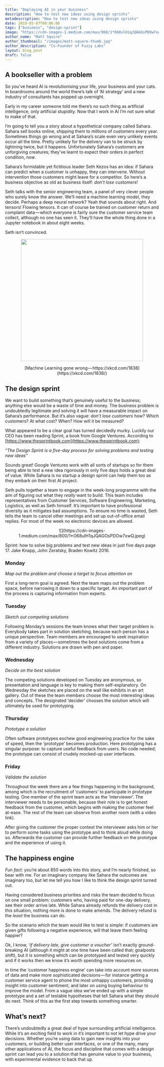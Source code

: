 ```yaml
---
title: "Deploying AI in your business"
description: "How to test new ideas using design sprints"
metadescription: "How to test new ideas using design sprints"
date: 2019-05-07T00:00:00
tags: ["business", "design-sprint"]
image: "https://cdn-images-1.medium.com/max/960/1*O68ulH1qJQAGOsPDOw7xwQ.jpeg"
author_name: "Matt Squire"
author_thumbnail: "/images/matt-square-thumb.jpg"
author_description: "Co-Founder of Fuzzy Labs"
layout: blog_post
draft: false
---
```

## A bookseller with a problem
So you’ve heard AI is revolutionising your life, your business and your
cats. In boardrooms around the world there’s talk of ‘AI strategy’ and a
new industry of consultants has popped up overnight.

Early in my career someone told me there’s no such thing as artificial
intelligence, only artificial stupidity. Now that I work in AI I’m not
sure what to make of that.

I’m going to tell you a story about a hypothetical company called
Sahara. Sahara sell books online, shipping them to millions of customers
every year. Sometimes things go wrong and at Sahara’s scale even very
unlikely events occur all the time. Pretty unlikely for the delivery van
to be struck by lightning twice, but it happens. Unfortunately Sahara’s
customers are unforgiving creatures; they’ve learnt to expect their
orders in perfect condition, *now*.

Sahara’s formidable yet fictitious leader Seth Kezos has an idea: if
Sahara can predict when a customer is unhappy, they can intervene.
Without intervention those customers might leave for a competitor. So
here’s a business objective as old as business itself: *don’t lose
customers*!

Seth talks with the senior engineering team, a panel of very clever
people who surely know the answer. We’ll need a machine learning model,
they decide. Perhaps a deep neural network? Yeah that sounds about
right. And tensors! Flowing tensors. It can of course be trained on
customer return and complaint data — which everyone is fairly sure the
customer service team collect, although no one has seen it. They’ll have
the whole thing done in a Jupyter notebook in about eight weeks.

Seth isn’t convinced.

<center>
<img src="https://cdn-images-1.medium.com/max/800/1*gejeBAG1aRDFWOL8Uxz3dg.png" alt="" width="400"/>
<p>[Machine Learning gone wrong — https://xkcd.com/1838](https://xkcd.com/1838/)</p>
</center>


## The design sprint

We want to build something that’s genuinely useful to the business;
anything else would be a waste of time and money. The business problem
is undoubtedly legitimate and solving it will have a measurable impact
on Sahara’s performance. But it’s also vague: *don’t lose customers*
how? Which customers? At what cost? When? How will it be measured?

What appeared to be a clear goal has turned decidedly murky. Luckily our
CEO has been reading Sprint, a book from Google Ventures. According to
[https://www.thesprintbook.com](https://www.thesprintbook.com):

*“The Design Sprint is a five-day process for solving problems and
testing new ideas”*

Sounds great! Google Ventures work with all sorts of startups so for
them being able to test a new idea rigorously in only five days holds a
great deal of value. While Sahara is no startup a design sprint can help
them too as they embark on their first AI project.

Seth pulls together a team to engage in the week-long programme with the
aim of figuring out what they *really* want to build. This team includes
representatives from Customer Services, Software Engineering, Marketing,
Logistics, as well as Seth himself. It’s important to have professional
diversity as it mitigates bad assumptions. To ensure no time is wasted,
Seth tells the team to cancel other meetings and set up out-of-office
email replies. For most of the week no electronic devices are allowed.

<center>
![](https://cdn-images-1.medium.com/max/800/1*O68ulH1qJQAGOsPDOw7xwQ.jpeg)
</center>

Sprint: how to solve big problems and test new ideas in just five days
page 17. Jake Knapp, John Zeratsky, Braden Kowitz 2016.

### Monday

*Map out the problem and choose a target to focus attention on*

First a long-term goal is agreed. Next the team maps out the problem
space, before narrowing it down to a specific target. An important part
of the process is capturing information from experts.

### Tuesday

*Sketch out competing solutions*

Following Monday’s sessions the team knows what their target problem is.
Everybody takes part in solution sketching, because each person has a
unique perspective. Team members are encouraged to seek inspiration from
a variety of places — sometimes the best solutions come from a different
industry. Solutions are drawn with pen and paper.

### Wednesday

*Decide on the best solution*

The competing solutions developed on Tuesday are anonymous, so
presentation and language is key to making them self-explanatory. On
Wednesday the sketches are placed on the wall like exhibits in an art
gallery. Out of these the team members choose the most interesting ideas
and concepts. The designated ‘decider’ chooses the solution which will
ultimately be used for prototyping.

### Thursday

*Prototype a solution*

Often software prototypes eschew good engineering practice for the sake
of speed, then the ‘prototype’ becomes production. Here prototyping has
a singular purpose: to capture useful feedback from users. No code
needed; the prototype can consist of crudely mocked-up user interfaces.

### Friday

*Validate the solution*

Throughout the week there are a few things happening in the background,
among which is the recruitment of ‘customers’ to participate in
prototype testing. One member of the sprint team acts as the
‘interviewer’. The interviewer needs to be personable, because their
role is to get honest feedback from the customer, which begins with
making the customer feel at-ease. The rest of the team can observe from
another room (with a video link).

After giving the customer the proper context the interviewer asks him or
her to perform some tasks using the prototype and to think aloud while
doing so. Afterwards the customer can provide further feedback on the
prototype and the experience of using it.

## The happiness engine

*Fun fact*: you’re about 850 words into this story, and I’m nearly
finished, so bear with me. For an imaginary company like Sahara the
outcomes are imaginary too, but let me tell you how I like to think the
design sprint turned out.

Having considered business priorities and risks the team decided to
focus on one small problem: customers who, having paid for one-day
delivery, see their order arrive late. While Sahara already refunds the
delivery cost in this situation, nothing more is done to make amends.
The delivery refund is the *least* the business can do.

So the scenario which the team would like to test is simple: if
customers are given gifts following a negative experience, will that
leave them feeling happier?

Ok, I know, *‘if delivery late, give customer a voucher’* isn’t exactly
ground-breaking AI (although it might at one time have been called that;
goalposts shift), but it is something which can be prototyped and tested
very quickly and if it works then we know it’s worth spending more
resources on.

In time the ‘customer happiness engine’ can take into account more
sources of data and make more sophisticated decisions — for instance
getting a customer service agent to phone the most unhappy customers,
providing insight into customer sentiment, and later on using buying
behaviour to improve the model. From a vague idea we’ve ended up with a
simple prototype and a set of testable hypotheses that tell Sahara what
they should do next. Think of this as the first step towards something
smarter.

## What’s next?

There’s undoubtedly a great deal of hype surrounding artificial
intelligence. While it’s an exciting field to work in it’s important to
not let hype drive your decisions. Whether you’re using data to gain new
insights into your customers, or building better user interfaces, or one
of the many, many other applications of AI, the focus and discipline
that comes with a design sprint can lead you to a solution that has
genuine value to your business, with experimental evidence to back that
up.
